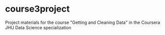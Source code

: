 # course3project
Project materials for the course "Getting and Cleaning Data" in the Coursera JHU Data Science specialization

